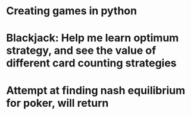 # Creating games in python
# Blackjack: Help me learn optimum strategy, and see the value of different card counting strategies 
# Attempt at finding nash equilibrium for poker, will return 
